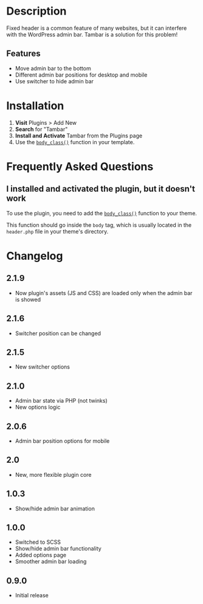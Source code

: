 # Description

Fixed header is a common feature of many websites, but it can interfere with the WordPress admin bar. Tambar is a solution for this problem!

## Features

* Move admin bar to the bottom
* Different admin bar positions for desktop and mobile
* Use switcher to hide admin bar

# Installation

1. **Visit** Plugins > Add New
1. **Search** for "Tambar"
1. **Install and Activate** Tambar from the Plugins page
1. Use the [`body_class()`](https://developer.wordpress.org/reference/functions/body_class/) function in your template.

# Frequently Asked Questions

## I installed and activated the plugin, but it doesn't work

To use the plugin, you need to add the [`body_class()`](https://developer.wordpress.org/reference/functions/body_class/) function to your theme.

This function should go inside the `body` tag, which is usually located in the `header.php` file in your theme's directory.

# Changelog

## 2.1.9
* Now plugin's assets (JS and CSS) are loaded only when the admin bar is showed

## 2.1.6
* Switcher position can be changed

## 2.1.5
* New switcher options

## 2.1.0
* Admin bar state via PHP (not twinks)
* New options logic

## 2.0.6
* Admin bar position options for mobile

## 2.0
* New, more flexible plugin core

## 1.0.3
* Show/hide admin bar animation

## 1.0.0
* Switched to SCSS
* Show/hide admin bar functionality
* Added options page
* Smoother admin bar loading

## 0.9.0
* Initial release